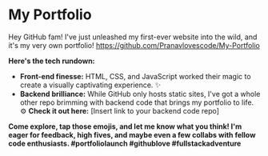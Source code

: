 # My Portfolio
Hey GitHub fam! I've just unleashed my first-ever website into the wild, and it's my very own portfolio! https://github.com/Pranavlovescode/My-Portfolio

**Here's the tech rundown:**

- **Front-end finesse:** HTML, CSS, and JavaScript worked their magic to create a visually captivating experience. ✨
- **Backend brilliance:** While GitHub only hosts static sites, I've got a whole other repo brimming with backend code that brings my portfolio to life. ⚙️ **Check it out here:** [Insert link to your backend code repo]

**Come explore, tap those emojis, and let me know what you think!    I'm eager for feedback, high fives, and maybe even a few collabs with fellow code enthusiasts.  #portfoliolaunch #githublove #fullstackadventure**


